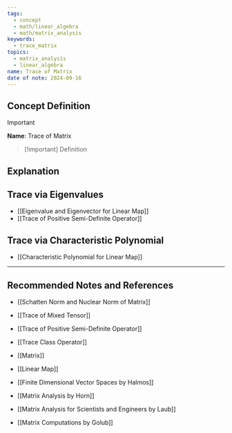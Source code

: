 ```yaml
---
tags:
  - concept
  - math/linear_algebra
  - math/matrix_analysis
keywords:
  - trace_matrix
topics:
  - matrix_analysis
  - linear_algebra
name: Trace of Matrix
date of note: 2024-09-16
---
```


## Concept Definition

>[!important]
>**Name**: Trace of Matrix


>[!important] Definition
>





## Explanation



## Trace via Eigenvalues


- [[Eigenvalue and Eigenvector for Linear Map]]
- [[Trace of Positive Semi-Definite Operator]]

## Trace via Characteristic Polynomial


- [[Characteristic Polynomial for Linear Map]]




-----------
##  Recommended Notes and References


- [[Schatten Norm and Nuclear Norm of Matrix]]
- [[Trace of Mixed Tensor]]
- [[Trace of Positive Semi-Definite Operator]]
- [[Trace Class Operator]]


- [[Matrix]]
- [[Linear Map]]


- [[Finite Dimensional Vector Spaces by Halmos]]
- [[Matrix Analysis by Horn]]
- [[Matrix Analysis for Scientists and Engineers by Laub]]
- [[Matrix Computations by Golub]]
